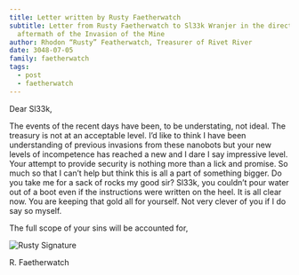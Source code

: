 ```yaml
---
title: Letter written by Rusty Faetherwatch
subtitle: Letter from Rusty Faetherwatch to Sl33k Wranjer in the direct
  aftermath of the Invasion of the Mine
author: Rhodon “Rusty” Featherwatch, Treasurer of Rivet River
date: 3048-07-05
family: faetherwatch
tags:
  - post
  - faetherwatch
---
```

Dear Sl33k,

The events of the recent days have been, to be understating, not ideal. The treasury is not at an acceptable level. I’d like to think I have been understanding of previous invasions from these nanobots but your new levels of incompetence has reached a new and I dare I say impressive level. Your attempt to provide security is nothing more than a lick and promise. So much so that I can’t help but think this is all a part of something bigger. Do you take me for a sack of rocks my good sir? Sl33k, you couldn’t pour water out of a boot even if the instructions were written on the heel. It is all clear now. You are keeping that gold all for yourself. Not very clever of you if I do say so myself.

The full scope of your sins will be accounted for,

![Rusty Signature](/static/img/rusty-signature-1.png)

R. Faetherwatch

